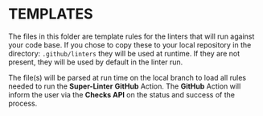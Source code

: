 # TEMPLATES

The files in this folder are template rules for the linters that will run against your code base. If you chose to copy these to your local repository in the directory: `.github/linters` they will be used at runtime. If they are not present, they will be used by default in the linter run.

The file(s) will be parsed at run time on the local branch to load all rules needed to run the **Super-Linter** **GitHub** Action.
The **GitHub** Action will inform the user via the **Checks API** on the status and success of the process.
